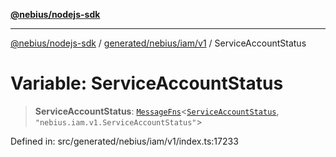 [**@nebius/nodejs-sdk**](../../../../../README.md)

---

[@nebius/nodejs-sdk](../../../../../README.md) / [generated/nebius/iam/v1](../README.md) / ServiceAccountStatus

# Variable: ServiceAccountStatus

> **ServiceAccountStatus**: [`MessageFns`](../../../../../runtime/protos/core/interfaces/MessageFns.md)\<[`ServiceAccountStatus`](../interfaces/ServiceAccountStatus.md), `"nebius.iam.v1.ServiceAccountStatus"`\>

Defined in: src/generated/nebius/iam/v1/index.ts:17233
